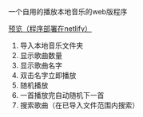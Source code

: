 一个自用的播放本地音乐的web版程序

[预览（程序部署在netlify）](https://localplayer.netlify.app/)

1. 导入本地音乐文件夹
2. 显示歌曲数量
3. 显示歌曲名字
4. 双击名字立即播放
5. 随机播放
6. 一首播放完自动随机下一首
7. 搜索歌曲（在已导入文件范围内搜索）
